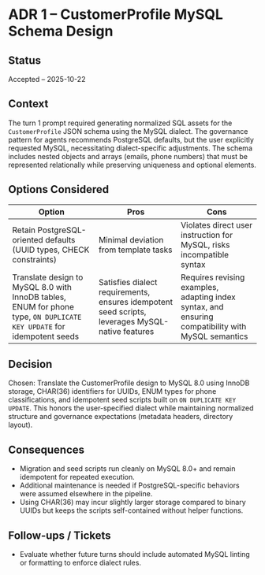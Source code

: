 # ADR 1 – CustomerProfile MySQL Schema Design

## Status
Accepted – 2025-10-22

## Context
The turn 1 prompt required generating normalized SQL assets for the `CustomerProfile` JSON schema using the MySQL dialect. The governance pattern for agents recommends PostgreSQL defaults, but the user explicitly requested MySQL, necessitating dialect-specific adjustments. The schema includes nested objects and arrays (emails, phone numbers) that must be represented relationally while preserving uniqueness and optional elements.

## Options Considered
| Option | Pros | Cons |
| ------ | ---- | ---- |
| Retain PostgreSQL-oriented defaults (UUID types, CHECK constraints) | Minimal deviation from template tasks | Violates direct user instruction for MySQL, risks incompatible syntax |
| Translate design to MySQL 8.0 with InnoDB tables, ENUM for phone type, `ON DUPLICATE KEY UPDATE` for idempotent seeds | Satisfies dialect requirements, ensures idempotent seed scripts, leverages MySQL-native features | Requires revising examples, adapting index syntax, and ensuring compatibility with MySQL semantics |

## Decision
Chosen: Translate the CustomerProfile design to MySQL 8.0 using InnoDB storage, CHAR(36) identifiers for UUIDs, ENUM types for phone classifications, and idempotent seed scripts built on `ON DUPLICATE KEY UPDATE`. This honors the user-specified dialect while maintaining normalized structure and governance expectations (metadata headers, directory layout).

## Consequences
- Migration and seed scripts run cleanly on MySQL 8.0+ and remain idempotent for repeated execution.
- Additional maintenance is needed if PostgreSQL-specific behaviors were assumed elsewhere in the pipeline.
- Using CHAR(36) may incur slightly larger storage compared to binary UUIDs but keeps the scripts self-contained without helper functions.

## Follow-ups / Tickets
- Evaluate whether future turns should include automated MySQL linting or formatting to enforce dialect rules.
